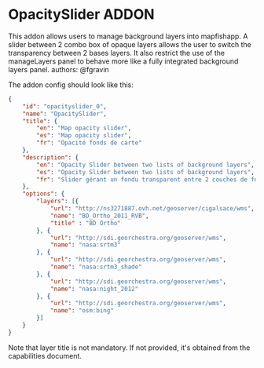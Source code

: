 OpacitySlider ADDON
===================

This addon allows users to manage background layers into mapfishapp. A slider between 2 combo box
of opaque layers allows the user to switch the transparency between 2 bases layers. It also restrict the use
of the manageLayers panel to behave more like a fully integrated background layers panel.
authors: @fgravin


The addon config should look like this:

```json
{
    "id": "opacityslider_0",
    "name": "OpacitySlider",
    "title": {
        "en": "Map opacity slider",
        "es": "Map opacity slider",
        "fr": "Opacité fonds de carte"
    },
    "description": {
        "en": "Opacity Slider between two lists of background layers",
        "es": "Opacity Slider between two lists of background layers",
        "fr": "Slider gérant un fondu transparent entre 2 couches de fonds choisies parmi des listes"
    },
    "options": {
        "layers": [{
            "url": "http://ns3271887.ovh.net/geoserver/cigalsace/wms",
            "name": "BD_Ortho_2011_RVB",
            "title" : "BD Ortho"
        }, {
            "url": "http://sdi.georchestra.org/geoserver/wms",
            "name": "nasa:srtm3"
        }, {
            "url": "http://sdi.georchestra.org/geoserver/wms",
            "name": "nasa:srtm3_shade"
        }, {
            "url": "http://sdi.georchestra.org/geoserver/wms",
            "name": "nasa:night_2012"
        }, {
            "url": "http://sdi.georchestra.org/geoserver/wms",
            "name": "osm:bing"
        }]
    }
}
```

Note that layer title is not mandatory.
If not provided, it's obtained from the capabilities document.
